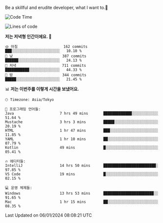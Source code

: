Be a skillful and erudite developer, what I want to.👶

<!--START_SECTION:waka-->
![Code Time](http://img.shields.io/badge/Code%20Time-404%20hrs%2057%20mins-blue)

![Lines of code](https://img.shields.io/badge/%EC%A0%80%EB%8A%94%20%EC%97%AC%ED%83%9C%EA%B9%8C%EC%A7%80%20-755.0%20thousand%20%EC%A4%84%EC%9D%98%20%EC%BD%94%EB%93%9C%EB%A5%BC%20%EC%9E%91%EC%84%B1%ED%96%88%EC%96%B4%EC%9A%94.-blue)

**저는 저녁형 인간이에요. 🦉** 

```text
🌞 아침                     162 commits         ███░░░░░░░░░░░░░░░░░░░░░░   10.10 % 
🌆 낮　                     387 commits         ██████░░░░░░░░░░░░░░░░░░░   24.13 % 
🌃 저녁                     711 commits         ███████████░░░░░░░░░░░░░░   44.33 % 
🌙 밤　                     344 commits         █████░░░░░░░░░░░░░░░░░░░░   21.45 % 
```


📊 **저는 이번주를 이렇게 시간을 보냈어요.** 

```text
🕑︎ Timezone: Asia/Tokyo

💬 프로그래밍 언어들: 
Java                     7 hrs 49 mins       █████████████░░░░░░░░░░░░   51.64 % 
Mustache                 3 hrs 3 mins        █████░░░░░░░░░░░░░░░░░░░░   20.19 % 
HTML                     1 hr 47 mins        ███░░░░░░░░░░░░░░░░░░░░░░   11.85 % 
YAML                     1 hr 10 mins        ██░░░░░░░░░░░░░░░░░░░░░░░   07.79 % 
Kotlin                   49 mins             █░░░░░░░░░░░░░░░░░░░░░░░░   05.41 % 

🔥 에디터들: 
IntelliJ                 14 hrs 50 mins      ████████████████████████░   97.85 % 
VS Code                  19 mins             █░░░░░░░░░░░░░░░░░░░░░░░░   02.15 % 

💻 운영 체제들: 
Windows                  13 hrs 53 mins      ███████████████████████░░   91.65 % 
Mac                      1 hr 15 mins        ██░░░░░░░░░░░░░░░░░░░░░░░   08.35 % 
```


 Last Updated on 06/01/2024 08:08:21 UTC
<!--END_SECTION:waka-->
